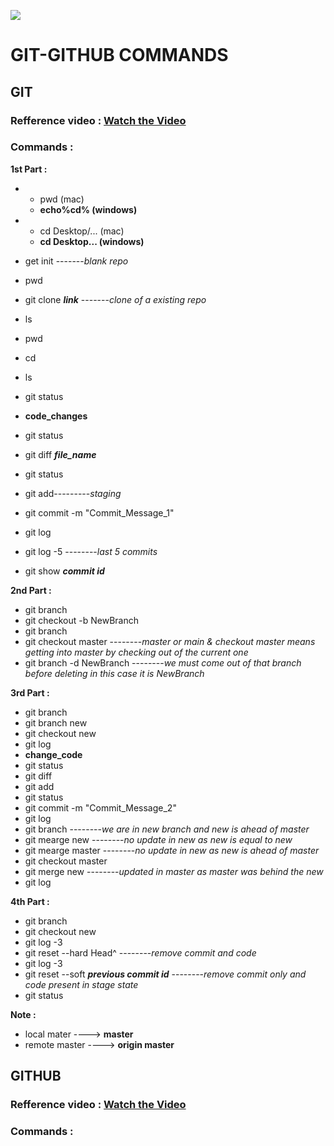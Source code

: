 ![](https://www.split.io/wp-content/uploads/Blog-2160x1080_GitandGitHubatWork-1-1920x960.jpg)

# GIT-GITHUB COMMANDS

## GIT 

### Refference video : [Watch the Video](https://youtu.be/uj4fy4kpaOA?si=hDjb67yMuFDq1BYO)

### Commands :

**1st Part :**

* 
  * pwd (mac)
  * **echo%cd% (windows)**
   
* 
  * cd Desktop/... (mac)
  * **cd Desktop\... (windows)**
 
* get init  -------*blank repo*
* pwd
* git clone ***link*** -------*clone of a existing repo*
* ls
* pwd
* cd
* ls
* git status
* **code_changes**
* git status
* git diff ***file_name***
* git status
* git add---------*staging*
* git commit -m "Commit_Message_1"
* git log
* git log -5 --------*last 5 commits*
* git show ***commit id***

**2nd Part :**

* git branch
* git checkout -b NewBranch
* git branch 
* git checkout master --------*master or main & checkout master means getting into master by checking out of the current one*
* git branch -d NewBranch --------*we must come out of that branch before deleting in this case it is NewBranch*

**3rd Part :**

* git branch
* git branch new
* git checkout new
* git log
* **change_code**
* git status
* git diff
* git add
* git status
* git commit -m "Commit_Message_2"
* git log
* git branch --------*we are in new branch and new is ahead of master*
* git mearge new --------*no update in new as new is equal to new*
* git mearge master --------*no update in new as new is ahead of master*
* git checkout master
* git merge new --------*updated in master as master was behind the new*
* git log

**4th Part :**

* git branch
* git checkout new
* git log -3
* git reset --hard Head^ --------*remove commit and code*
* git log -3
* git reset --soft ***previous commit id*** --------*remove commit only and code present in stage state*
* git status

**Note :**

* local mater ----> **master**
* remote master ----> **origin master**





## GITHUB

### Refference video : [Watch the Video](https://youtu.be/fMdfDnGX9S8?si=B9RpDfPFDUfYSA45)

### Commands :



